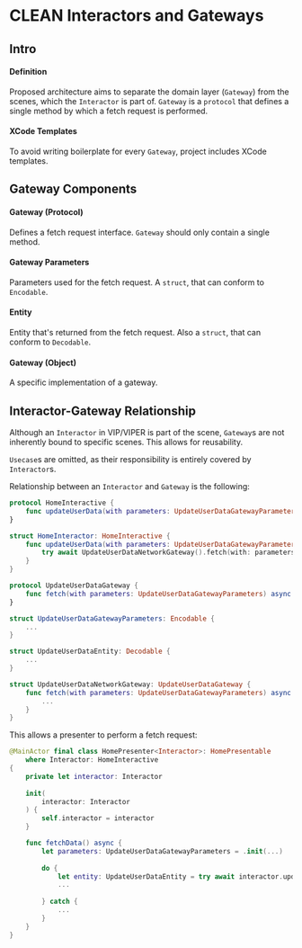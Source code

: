 # CLEAN Interactors and Gateways

## Intro

#### Definition

Proposed architecture aims to separate the domain layer (`Gateway`) from the scenes, which the `Interactor` is part of. `Gateway` is a `protocol` that defines a single method by which a fetch request is performed.

#### XCode Templates

To avoid writing boilerplate for every `Gateway`, project includes XCode templates.

## Gateway Components

#### Gateway (Protocol)

Defines a fetch request interface. `Gateway` should only contain a single method.

#### Gateway Parameters

Parameters used for the fetch request. A `struct`, that can conform to `Encodable`.

#### Entity

Entity that's returned from the fetch request. Also a `struct`, that can conform to `Decodable`.

#### Gateway (Object)

A specific implementation of a gateway.

## Interactor-Gateway Relationship

Although an `Interactor` in VIP/VIPER is part of the scene, `Gateway`s are not inherently bound to specific scenes. This allows for reusability.

`Usecase`s are omitted, as their responsibility is entirely covered by `Interactor`s.

Relationship between an `Interactor`  and `Gateway` is the following:

```swift
protocol HomeInteractive {
    func updateUserData(with parameters: UpdateUserDataGatewayParameters) async throws -> UpdateUserDataEntity
}

struct HomeInteractor: HomeInteractive {
    func updateUserData(with parameters: UpdateUserDataGatewayParameters) async throws -> UpdateUserDataEntity {
        try await UpdateUserDataNetworkGateway().fetch(with: parameters)
    }
}
```

```swift
protocol UpdateUserDataGateway {
    func fetch(with parameters: UpdateUserDataGatewayParameters) async throws -> UpdateUserDataEntity
}

struct UpdateUserDataGatewayParameters: Encodable {
    ...
}

struct UpdateUserDataEntity: Decodable {
    ...
}

struct UpdateUserDataNetworkGateway: UpdateUserDataGateway {
    func fetch(with parameters: UpdateUserDataGatewayParameters) async throws -> UpdateUserDataEntity {
        ...
    }
}
```

This allows a presenter to perform a fetch request:

```swift
@MainActor final class HomePresenter<Interactor>: HomePresentable
    where Interactor: HomeInteractive
{
    private let interactor: Interactor
    
    init(
        interactor: Interactor
    ) {
        self.interactor = interactor
    }

    func fetchData() async {
        let parameters: UpdateUserDataGatewayParameters = .init(...)
    
        do {
            let entity: UpdateUserDataEntity = try await interactor.updateUserData(with: parameters)
            ...
            
        } catch {
            ...
        }
    }
}
```
